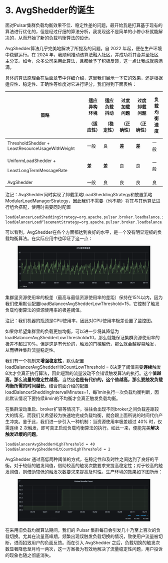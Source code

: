 # 3. AvgShedder的诞生

面对Pulsar集群负载均衡效果不佳、稳定性差的问题，最开始我是打算基于现有的算法进行优化的，但是经过仔细的算法分析，我发现这不是简单的小修小补就能解决的，从而开始了新的负载均衡算法的设计。&#x20;

AvgShedder算法几乎完美地解决了所提及的问题。自 2022 年起，便在生产环境中稳健运行。在 2024 年，我顺利推动该算法融入社区，并成功将其合并至社区主分支。如今，众多公司采用此算法，且都给予了积极反馈，这一点让我成就感满满。

具体的算法原理会在后面章节中详细介绍，这里我们展示一下它的效果，还是根据适应性、稳定性、正确性等维度对它进行评分，我们得到下面表格：

| 策略                                                          | <p>适应异构环境</p><p>（适应性）</p> | <p>适应负载抖动</p><p>（稳定性）</p> | <p>过度加载问题</p><p>（正确性）</p> | <p>过度卸载问题</p><p>（正确性）</p> | 负载均衡速度 |
| ----------------------------------------------------------- | ------------------------- | ------------------------- | ------------------------- | ------------------------- | ------ |
| ThresholdShedder + LeastResourceUsageWithWeight             | 一般                        | 良                         | **差**                     | **差**                     | 一般     |
| <p>UniformLoadShedder +</p><p>LeastLongTermMessageRate </p> | **差**                     | **差**                     | 良                         | 良                         | 一般     |
| AvgShedder                                                  | 一般                        | 良                         | 良                         | 良                         | 良      |

注记：AvgShedder同时实现了卸载策略LoadSheddingStrategy和放置策略ModularLoadManagerStrategy，因此我们不需要（也不能）将其与其他算法进行组合搭配，使用时需要同时配置

```
loadBalancerLoadSheddingStrategy=org.apache.pulsar.broker.loadbalance.impl.AvgShedder
loadBalancerLoadPlacementStrategy=org.apache.pulsar.broker.loadbalance.impl.AvgShedder 
```

可以看到，AvgShedder在各个方面都达到良好的水平，是一个没有明显短板的负载均衡算法。在实际应用中也印证了这一点：

<figure><img src="../.gitbook/assets/image (13) (1).png" alt=""><figcaption></figcaption></figure>

集群里资源使用率的极差（最高与最低资源使用率的差距）保持在15%以内，因为我们使用默认配置loadBalancerAvgShedderLowThreshold=15，它控制了触发负载均衡算法的资源使用率的极差阈值。

注记：我们机器的瓶颈是CPU使用率，因此对CPU使用率极差设置了监控图。

&#x20;

如果你希望集群里的负载更加均衡，可以进一步将其降低为loadBalancerAvgShedderLowThreshold=10，那么就能保证集群资源使用率的极差不超过10%。但是这是有代价的，触发的门槛越低，那么就会越容易触发，从而牺牲集群流量稳定性。

我们有一个机制来**增强稳定性**，默认配置loadBalancerAvgShedderHitCountLowThreshold = 8决定了阈值需要**连续**触发8次才会真正执行算法，因此短暂的流量波动不会错误触发算法的执行。这个**值越高，那么流量的稳定性越高**，当然这**也是有代价的，这个值越高，那么要触发负载均衡所需的时间越长**。结合前面介绍的配置loadBalancerSheddingIntervalMinutes=1，每1min执行一次负载均衡判断，因此默认情况下要持续8min的不均衡才会真正触发负载均衡。

在集群滚动重启、broker扩容等情况下，往往会出现不同broker之间负载差距较大的情况，而我们又希望较为快速地完成负载均衡，就会跟上面所说的时间代价产生冲突。鉴于此，我们进一步引入一种机制：当资源使用率极差超过 40% 时，仅需连续 2 次触发，即可真正启动负载均衡算法的执行。如此一来，便能完美**解决触发迟缓的问题**。

```
loadBalancerAvgShedderHighThreshold = 40
loadBalancerAvgShedderHitCountHighThreshold = 2
```



AvgShedder 通过高低两种阈值的方式，在稳定性和及时性之间达到了良好的平衡。对于较低的触发阈值，借助较高的触发次数要求来提高稳定性；对于较高的触发阈值，则借助较低的触发次数要求来提高及时性。生产环境的效果如下图所示：&#x20;

<figure><img src="../.gitbook/assets/image (14) (1).png" alt=""><figcaption></figcaption></figure>

在采用旧负载均衡算法期间，我们的 Pulsar 集群每日会引发几十乃至上百次的负载切换。尤其在流量高峰期，频繁出现误触发负载切换的情况，致使用户流量被切断，进而招致用户的负面反馈。而在引入 AvgShedder 之后，负载切换的触发次数显著降低至月均一两次，这一方案极为有效地解决了流量稳定性问题，用户投诉的现象也随之彻底消失。

















